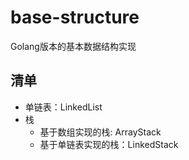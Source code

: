 # base-structure

Golang版本的基本数据结构实现

## 清单

- 单链表：LinkedList
- 栈
    - 基于数组实现的栈: ArrayStack
    - 基于单链表实现的栈：LinkedStack
    
